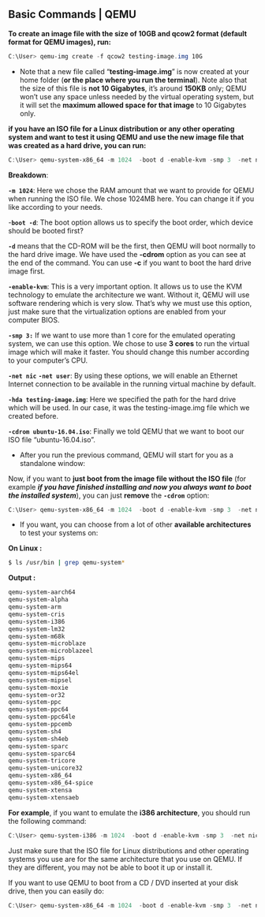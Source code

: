 ## Basic Commands | QEMU

****To **create an image file** with the **size of 10GB** and **qcow2 format** (default format for QEMU images), run:****
```powershell
C:\User> qemu-img create -f qcow2 testing-image.img 10G
```
* Note that a new file called “**testing-image.img**” is now created at your home folder (**or the place where you run the terminal**). Note also that the size of this file is **not 10 Gigabytes**, it’s around **150KB** only; QEMU won’t use any space unless needed by the virtual operating system, but it will set the **maximum allowed space for that image** to 10 Gigabytes only.

**if you have an ISO file for a Linux distribution or any other operating system and want to test it using QEMU and use the new image file that was created as a hard drive, you can run:**
```powershell
C:\User> qemu-system-x86_64 -m 1024  -boot d -enable-kvm -smp 3  -net nic -net user -hda testing-image.img -cdrom ubuntu-16.04.iso
```
**Breakdown**:

**`-m 1024`**: Here we chose the RAM amount that we want to provide for QEMU when running the ISO file. We chose 1024MB here. You can change it if you like according to your needs.

-**`boot -d`**: The boot option allows us to specify the boot order, which device should be booted first? 

**`-d`** means that the CD-ROM will be the first, then QEMU will boot normally to the hard drive image. We have used the **-cdrom** option as you can see at the end of the command. You can use **-c** if you want to boot the hard drive image first.

**`-enable-kvm`**: This is a very important option. It allows us to use the KVM technology to emulate the architecture we want. Without it, QEMU will use software rendering which is very slow. That’s why we must use this option, just make sure that the virtualization options are enabled from your computer BIOS.

**`-smp 3:`**  If we want to use more than 1 core for the emulated operating system, we can use this option. We chose to use **3 cores** to run the virtual image which will make it faster. You should change this number according to your computer’s CPU.

**`-net nic`** **`-net user`**: By using these options, we will enable an Ethernet Internet connection to be available in the running virtual machine by default.

**`-hda testing-image.img`**: Here we specified the path for the hard drive which will be used. In our case, it was the testing-image.img file which we created before.

**`-cdrom ubuntu-16.04.iso`**: Finally we told QEMU that we want to boot our ISO file “ubuntu-16.04.iso”.

* After you run the previous command, QEMU will start for you as a standalone window:

Now, if you want to **just boot from the image file without the ISO file** (for example ***if you have finished installing and now you always want to boot the installed system***), you can just **remove** the **`-cdrom`** option:

```powershell
C:\User> qemu-system-x86_64 -m 1024  -boot d -enable-kvm -smp 3  -net nic -net user -hda testing-image.img
```

* If you want, you can choose from a lot of other **available architectures** to test your systems on:

**On Linux :**
```bash
$ ls /usr/bin | grep qemu-system*
```
**Output :**
```bash
qemu-system-aarch64
qemu-system-alpha
qemu-system-arm
qemu-system-cris
qemu-system-i386
qemu-system-lm32
qemu-system-m68k
qemu-system-microblaze
qemu-system-microblazeel
qemu-system-mips
qemu-system-mips64
qemu-system-mips64el
qemu-system-mipsel
qemu-system-moxie
qemu-system-or32
qemu-system-ppc
qemu-system-ppc64
qemu-system-ppc64le
qemu-system-ppcemb
qemu-system-sh4
qemu-system-sh4eb
qemu-system-sparc
qemu-system-sparc64
qemu-system-tricore
qemu-system-unicore32
qemu-system-x86_64
qemu-system-x86_64-spice
qemu-system-xtensa
qemu-system-xtensaeb
```
**For example**, if you want to emulate the **i386 architecture**, you should run the following command:
```powershell
C:\User> qemu-system-i386 -m 1024  -boot d -enable-kvm -smp 3  -net nic -net user -hda testing-image.img
```
Just make sure that the ISO file for Linux distributions and other operating systems you use are for the same architecture that you use on QEMU. If they are different, you may not be able to boot it up or install it.

If you want to use QEMU to boot from a CD / DVD inserted at your disk drive, then you can easily do:
```powershell
C:\User> qemu-system-x86_64 -m 1024  -boot d -enable-kvm -smp 3  -net nic -net user -hda testing-image.img -cdrom /dev/cdrom
```
